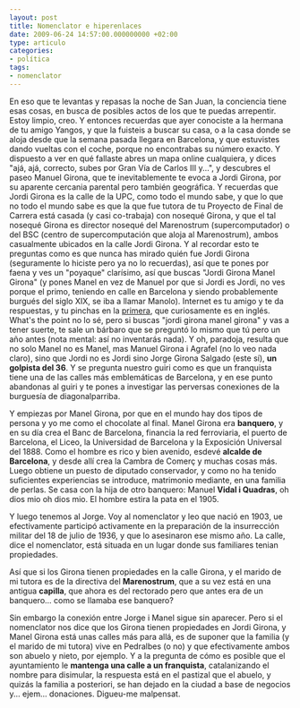 ```yaml
---
layout: post
title: Nomenclator e hiperenlaces
date: 2009-06-24 14:57:00.000000000 +02:00
type: articulo
categories:
- política
tags:
- nomenclator
---
```

En eso que te levantas y repasas la noche de San Juan, la conciencia 
tiene esas cosas, en busca de posibles actos de los que te puedas arrepentir. 
Estoy limpio, creo. Y entonces recuerdas que ayer conociste a la hermana de 
tu amigo Yangos,  y que la fuisteis a buscar su casa, o a la casa donde 
se aloja desde que la semana pasada llegara en Barcelona, y que estuvistes 
dando vueltas con el coche, porque no encontrabas su número exacto. 
Y dispuesto a ver en qué fallaste abres un mapa online cualquiera, y dices 
"ajá, ajá, correcto, subes por Gran Vía de Carlos III y...", y descubres 
el paseo Manuel Girona, que te inevitablemente te evoca a Jordi Girona, 
por su aparente cercania parental pero también geográfica. Y recuerdas 
que Jordi Girona es la calle de la UPC, como todo el mundo sabe, y que 
lo que no todo el mundo sabe es que la que fue tutora de tu Proyecto de 
Final de Carrera está casada (y casi co-trabaja) con nosequé Girona, y 
que el tal nosequé Girona es director nosequé del Marenostrum (supercomputador) 
o del BSC (centro de supercomputación que aloja al Marenostrum), ambos 
casualmente ubicados en la calle Jordi Girona. Y al recordar esto te 
preguntas como es que nunca has mirado quién fue Jordi Girona (seguramente 
lo hiciste pero ya no lo recuerdas), así que te pones por faena y ves un 
"poyaque" clarísimo, así que buscas "Jordi Girona Manel Girona" (y pones 
Manel en vez de Manuel por que si Jordi es Jordi, no ves porque el primo, 
teniendo en calle en Barcelona y siendo probablemente burgués del siglo 
XIX, se iba a llamar Manolo). Internet es tu amigo y te da respuestas, 
y tu pinchas en la <a href="http://oreneta.com/kalebeul/2008/03/29/manuel-girona-jorge-girona/">primera</a>, 
que curiosamente es en inglés. What's the point no lo sé, pero  si buscas 
"jordi girona manel girona" y vas a tener suerte, te sale un bárbaro 
que se preguntó lo mismo que tú pero un año antes (nota mental: así 
no inventarás nada). Y oh, paradoja, resulta que no solo Manel no 
es Manel, mas Manuel Girona i Agrafel (no lo veo nada claro),  sino 
que Jordi no es Jordi sino Jorge Girona Salgado (este sí), 
<span style="font-weight: bold;">un golpista del 36</span>. 
Y se pregunta nuestro guiri como es que un franquista tiene 
una de las calles más emblemáticas de Barcelona, y en ese punto 
abandonas al guiri y te pones a investigar las perversas conexiones 
de la burguesía de diagonalparriba.

Y empiezas por Manel Girona, por que en el mundo hay dos tipos de persona 
y yo me como el chocolate al final. Manel Girona era <span style="font-weight: bold;">banquero</span>, 
y en su día crea el Banc de Barcelona, financia la red ferroviaria, el 
puerto de Barcelona, el Liceo, la Universidad de Barcelona y la 
Exposición Universal del 1888. Como el hombre es rico y bien avenido, 
esdevé <span style="font-weight: bold;">alcalde de Barcelona</span>, 
y desde allí crea la Cambra de Comerç y muchas cosas más. Luego obtiene 
un puesto de diputado conservador, y como no ha tenido suficientes 
experiencias se introduce, matrimonio mediante, en una familia de 
perlas. Se casa con la hija de otro banquero: Manuel 
<span style="font-weight: bold;">Vidal i Quadras</span>, oh dios mio 
oh dios mio. El hombre estira la pata en el 1905.

Y luego tenemos al Jorge. Voy al nomenclator y leo que nació en 1903, 
ue efectivamente participó activamente en la preparación de la insurrección 
militar del 18 de julio de 1936, y que lo asesinaron ese mismo año. La calle, 
dice el nomenclator, está situada en un lugar donde sus familiares tenian propiedades.

Así que si los Girona tienen propiedades en la calle Girona, y el marido 
de mi tutora es de la directiva del <span style="font-weight: bold;">Marenostrum</span>, 
que a su vez está en una antigua <span style="font-weight: bold;">capilla</span>, 
que ahora es del rectorado pero que antes era de un banquero... como se 
llamaba ese banquero?

Sin embargo la conexión entre Jorge i Manel sigue sin aparecer. 
Pero si el nomenclator nos dice que los Girona tienen propiedades 
en Jordi Girona, y Manel Girona está unas calles más para allá, es 
de suponer que la familia (y el marido de mi tutora) vive en Pedralbes 
(o no) y que efectivamente ambos son abuelo y nieto, por ejemplo. 
Y a la pregunta de cómo es posible que el ayuntamiento le <span style="font-weight: bold;">
mantenga una calle a un franquista</span>, catalanizando el nombre para 
disimular, la respuesta está en el pastizal que el abuelo, y quizás 
la familia a posteriori, se han dejado en la ciudad a base de negocios 
y... ejem... donaciones. Digueu-me malpensat.
